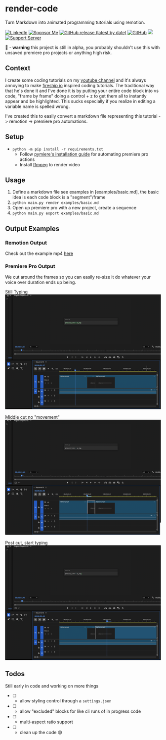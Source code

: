 # render-code
Turn Markdown into animated programming tutorials using remotion.


[![LinkedIn](https://img.shields.io/badge/LinkedIn-0077B5?style=for-the-badge&logo=linkedin&logoColor=white&style=flat-square)](https://www.linkedin.com/in/davidteather/) [![Sponsor Me](https://img.shields.io/static/v1?label=Sponsor&message=%E2%9D%A4&logo=GitHub)](https://github.com/sponsors/davidteather) [![GitHub release (latest by date)](https://img.shields.io/github/v/release/davidteather/render-code)](https://github.com/davidteather/render-code/releases) [![GitHub](https://img.shields.io/github/license/davidteather/render-code)](https://github.com/davidteather/render-code/blob/main/LICENSE) ![](https://visitor-badge.laobi.icu/badge?page_id=davidteather.render-code) [![Support Server](https://img.shields.io/discord/783108952111579166.svg?color=7289da&logo=discord&style=flat-square)](https://discord.gg/yyPhbfma6f)

🚩 - **warning** this project is still in alpha, you probably shouldn't use this with unsaved premiere pro projects or anything high risk.

## Context

I create some coding tutorials on my [youtube channel](https://www.youtube.com/@DavidTeatherCodes) and it's always annoying to make [fireship io](https://www.youtube.com/@Fireship) inspired coding tutorials. The traditional way that he's done it and I've done it is by putting your entire code block into vs code, "frame by frame" doing a control + z to get them all to instantly appear and be highlighted. This sucks especially if you realize in editing a variable name is spelled wrong.

I've created this to easily convert a markdown file representing this tutorial -> remotion -> premiere pro automations.

## Setup

* `python -m pip install -r requirements.txt`
    * Follow [pymiere's installation guide](https://github.com/qmasingarbe/pymiere) for automating premiere pro actions
    * Install [ffmpeg](https://ffmpeg.org/) to render video

## Usage

1. Define a markdown file see examples in [examples/basic.md], the basic idea is each code block is a "segment"/frame
2. `python main.py render examples/basic.md`
3. Open up premiere pro with a new project, create a sequence
4. `python main.py export examples/basic.md`

## Output Examples

### Remotion Output

Check out the example mp4 [here](./examples/basic/out/MyComp.mp4)

### Premiere Pro Output

We cut around the frames so you can easily re-size it do whatever your voice over duration ends up being.


Still Typing
![](./assets/prem1.png)

Middle cut no "movement"
![](./assets/prem2.png)

Post cut, start typing
![](./assets/prem3.png)

## Todos

Still early in code and working on more things

* [ ] - allow styling control through a `settings.json`
* [ ] - allow "excluded" blocks for like cli runs of in progress code
* [ ] - multi-aspect ratio support
* [ ] - clean up the code 😅